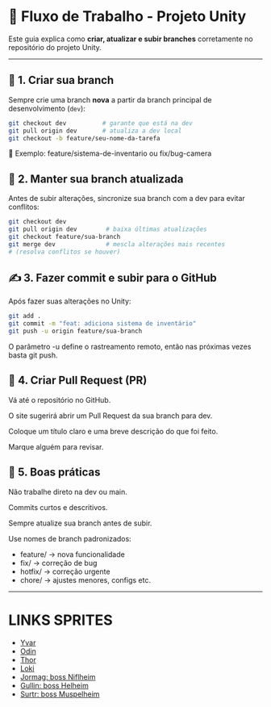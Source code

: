 # 🧩 Fluxo de Trabalho - Projeto Unity

Este guia explica como **criar, atualizar e subir branches** corretamente no repositório do projeto Unity.

---

## 🧱 1. Criar sua branch

Sempre crie uma branch **nova** a partir da branch principal de desenvolvimento (`dev`):

```bash
git checkout dev          # garante que está na dev
git pull origin dev       # atualiza a dev local
git checkout -b feature/seu-nome-da-tarefa
```

🔖 Exemplo: feature/sistema-de-inventario ou fix/bug-camera

## 🔄 2. Manter sua branch atualizada

Antes de subir alterações, sincronize sua branch com a dev para evitar conflitos:

```bash
git checkout dev
git pull origin dev        # baixa últimas atualizações
git checkout feature/sua-branch
git merge dev              # mescla alterações mais recentes
# (resolva conflitos se houver)
```

## ✍️ 3. Fazer commit e subir para o GitHub

Após fazer suas alterações no Unity:

```bash
git add .
git commit -m "feat: adiciona sistema de inventário"
git push -u origin feature/sua-branch
```

O parâmetro -u define o rastreamento remoto, então nas próximas vezes basta git push.

## 🚀 4. Criar Pull Request (PR)

Vá até o repositório no GitHub.

O site sugerirá abrir um Pull Request da sua branch para dev.

Coloque um título claro e uma breve descrição do que foi feito.

Marque alguém para revisar.

## 🧹 5. Boas práticas

Não trabalhe direto na dev ou main.

Commits curtos e descritivos.

Sempre atualize sua branch antes de subir.

Use nomes de branch padronizados:
- feature/ → nova funcionalidade
- fix/ → correção de bug
- hotfix/ → correção urgente
- chore/ → ajustes menores, configs etc.

---

# LINKS SPRITES

- [Yvar](https://www.spriters-resource.com/game_boy_advance/fireemblemtheblazingblade/asset/14107/)
- [Odin](https://www.spriters-resource.com/ds_dsi/thorgodofthunder/asset/56859)
- [Thor](https://www.spriters-resource.com/browser_games/marvelavengers/asset/67202)
- [Loki](https://www.spriters-resource.com/browser_games/marvelavengers/asset/57793)
- [Jormag: boss Niflheim](https://www.spriters-resource.com/mobile/projectcleanearth/asset/485799)
- [Gullin: boss Helheim](https://www.spriters-resource.com/ms_dos/witchaven/asset/30897)
- [Surtr: boss Muspelheim](https://www.spriters-resource.com/pc_computer/mnmvii/asset/43154)

